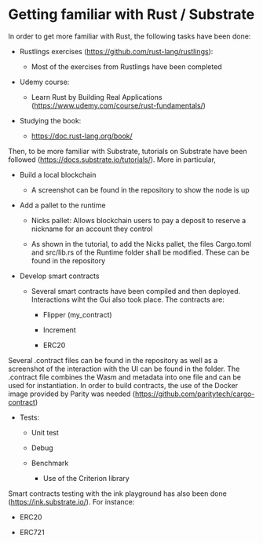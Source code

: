 # Getting familiar with Rust / Substrate

In order to get more familiar with Rust, the following tasks have been done:

  * Rustlings exercises (https://github.com/rust-lang/rustlings):
  
    * Most of the exercises from Rustlings have been completed

  * Udemy course:
  
    * Learn Rust by Building Real Applications (https://www.udemy.com/course/rust-fundamentals/)
    
  * Studying the book:
  
    * https://doc.rust-lang.org/book/
    
Then, to be more familiar with Substrate, tutorials on Substrate have been followed (https://docs.substrate.io/tutorials/). More in particular,

  * Build a local blockchain
  
  	* A screenshot can be found in the repository to show the node is up
    
  * Add a pallet to the runtime

    * Nicks pallet: Allows blockchain users to pay a deposit to reserve a nickname for an account they control

    * As shown in the tutorial, to add the Nicks pallet, the files Cargo.toml and src/lib.rs of the Runtime folder shall be modified. These can be found in the repository
     
  * Develop smart contracts
  
      * Several smart contracts have been compiled and then deployed. Interactions wiht the Gui also took place. The contracts are:
    
      	* Flipper (my_contract)
      	
      	* Increment
      	
      	* ERC20
      	
Several .contract files can be found in the repository as well as a screenshot of the interaction with the UI can be found in the folder. The .contract file combines the Wasm and metadata into one file and can be used for instantiation. In order to build contracts, the use of the Docker image provided by Parity was needed (https://github.com/paritytech/cargo-contract)
  
  * Tests:

      * Unit test
    
      * Debug
     
      * Benchmark
      
      	  * Use of the Criterion library

Smart contracts testing with the ink playground has also been done (https://ink.substrate.io/). For instance:

  * ERC20
    
  * ERC721




  
  
